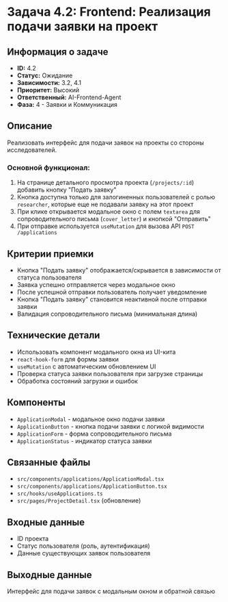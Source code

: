 # Задача 4.2: Frontend: Реализация подачи заявки на проект

## Информация о задаче
- **ID:** 4.2
- **Статус:** Ожидание
- **Зависимости:** 3.2, 4.1
- **Приоритет:** Высокий
- **Ответственный:** AI-Frontend-Agent
- **Фаза:** 4 - Заявки и Коммуникация

## Описание
Реализовать интерфейс для подачи заявок на проекты со стороны исследователей.

### Основной функционал:
1. На странице детального просмотра проекта (`/projects/:id`) добавить кнопку "Подать заявку"
2. Кнопка доступна только для залогиненных пользователей с ролью `researcher`, которые еще не подавали заявку на этот проект
3. При клике открывается модальное окно с полем `textarea` для сопроводительного письма (`cover_letter`) и кнопкой "Отправить"
4. При отправке используется `useMutation` для вызова API `POST /applications`

## Критерии приемки
- Кнопка "Подать заявку" отображается/скрывается в зависимости от статуса пользователя
- Заявка успешно отправляется через модальное окно
- После успешной отправки пользователь получает уведомление
- Кнопка "Подать заявку" становится неактивной после отправки заявки
- Валидация сопроводительного письма (минимальная длина)

## Технические детали
- Использовать компонент модального окна из UI-кита
- `react-hook-form` для формы заявки
- `useMutation` с автоматическим обновлением UI
- Проверка статуса заявки пользователя при загрузке страницы
- Обработка состояний загрузки и ошибок

## Компоненты
- `ApplicationModal` - модальное окно подачи заявки
- `ApplicationButton` - кнопка подачи заявки с логикой видимости
- `ApplicationForm` - форма сопроводительного письма
- `ApplicationStatus` - индикатор статуса заявки

## Связанные файлы
- `src/components/applications/ApplicationModal.tsx`
- `src/components/applications/ApplicationButton.tsx`
- `src/hooks/useApplications.ts`
- `src/pages/ProjectDetail.tsx` (обновление)

## Входные данные
- ID проекта
- Статус пользователя (роль, аутентификация)
- Данные существующих заявок пользователя

## Выходные данные
Интерфейс для подачи заявок с модальным окном и обратной связью 